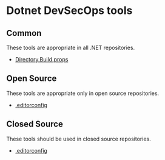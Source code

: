 # Dotnet DevSecOps tools

## Common

These tools are appropriate in all .NET repositories.

* [Directory.Build.props](common/Directory.Build.props)

## Open Source

These tools are appropriate only in open source repositories.

* [.editorconfig](open/.editorconfig)

## Closed Source

These tools should be used in closed source repositories.

* [.editorconfig](closed/.editorconfig)
